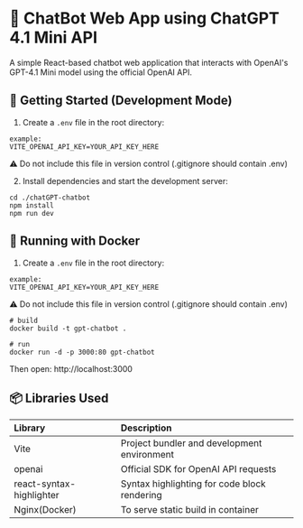 # 💬 ChatBot Web App using ChatGPT 4.1 Mini API

A simple React-based chatbot web application that interacts with OpenAI's GPT-4.1 Mini model using the official OpenAI API.

## 🚀 Getting Started (Development Mode)

1. Create a `.env` file in the root directory:

```
example:
VITE_OPENAI_API_KEY=YOUR_API_KEY_HERE
```

⚠️ Do not include this file in version control (.gitignore should contain .env)

2. Install dependencies and start the development server:

```
cd ./chatGPT-chatbot
npm install
npm run dev
```

## 🐳 Running with Docker

1. Create a `.env` file in the root directory:

```
example:
VITE_OPENAI_API_KEY=YOUR_API_KEY_HERE
```

⚠️ Do not include this file in version control (.gitignore should contain .env)

```
# build
docker build -t gpt-chatbot .

# run
docker run -d -p 3000:80 gpt-chatbot
```

Then open:
http://localhost:3000

## 📦 Libraries Used

| Library                  | Description                                  |
| :----------------------- | :------------------------------------------- |
| Vite                     | Project bundler and development environment  |
| openai                   | Official SDK for OpenAI API requests         |
| react-syntax-highlighter | Syntax highlighting for code block rendering |
| Nginx(Docker)            | To serve static build in container           |
